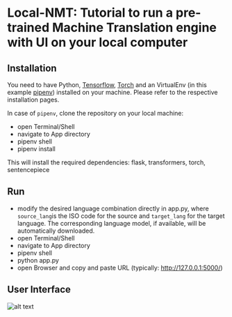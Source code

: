 # Local-NMT: Tutorial to run a pre-trained Machine Translation engine with UI on your local computer

## Installation

You need to have Python, [Tensorflow](https://www.tensorflow.org/install), [Torch](https://pytorch.org/get-started/locally/) and an VirtualEnv (in this example [pipenv](https://pypi.org/project/pipenv/)) installed on your machine. Please refer to the respective installation pages.

In case of `pipenv`, clone the repository on your local machine:

- open Terminal/Shell
- navigate to App directory
- pipenv shell
- pipenv install

This will install the required dependencies: flask, transformers, torch, sentencepiece

## Run
- modify the desired language combination directly in app.py, where `source_lang`is the ISO code for the source and `target_lang` for the target language. The corresponding language model, if available, will be automatically downloaded.
- open Terminal/Shell
- navigate to App directory
- pipenv shell
- python app.py
- open Browser and copy and paste URL (typically: http://127.0.0.1:5000/)

## User Interface

![alt text](screen.jpg?raw=true "User Interface")
 
